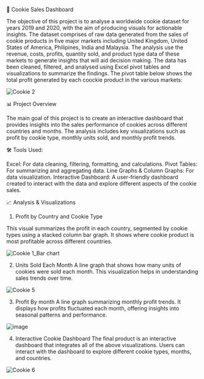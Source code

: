 🍪 Cookie Sales Dashboard

The objective of this project is to analyse a worldwide cookie dataset for years 2019 and 2020, with the aim of producing visuals for actionable insights. The dataset comprises of raw data generated from the sales of cookie products in five major markets including United Kingdom, United States of America, Philipines, India and Malaysia. The analysis use the revenue, costs, profits, quantity sold, and product type data of these markets to generate insights that will aid decision making. The data has been cleaned, filtered, and analysed using Excel pivot tables and visualizations to summarize the findings.
The pivot table below shows the total profit generated by each coockie product in the various markets:

![Cookie 2](https://github.com/user-attachments/assets/cc806a80-7aac-4e15-b8cf-93c41d651a0a)


📊 Project Overview

The main goal of this project is to create an interactive dashboard that provides insights into the sales performance of cookies across different countries and months. The analysis includes key visualizations such as profit by cookie type, monthly units sold, and monthly profit trends.


🛠️ Tools Used:

Excel: For data cleaning, filtering, formatting, and calculations.
Pivot Tables: For summarizing and aggregating data.
Line Graphs & Column Graphs: For data visualization.
Interactive Dashboard: A user-friendly dashboard created to interact with the data and explore different aspects of the cookie sales.


📈 Analysis & Visualizations

1. Profit by Country and Cookie Type

This visual summarizes the profit in each country, segmented by cookie types using a stacked column bar graph. It shows where cookie product is most profitable across different countries.

![Cookie 1_Bar chart](https://github.com/user-attachments/assets/a7fca568-9ce4-4b30-b6fa-d777b0c774b5)


2. Units Sold Each Month
A line graph that shows how many units of cookies were sold each month. This visualization helps in understanding sales trends over time.

 ![Cookie 5](https://github.com/user-attachments/assets/7628baaa-d340-4fa3-922c-6ea894326747)


3. Profit By month
   A line graph summarizing monthly profit trends. It displays how profits fluctuated each month, offering insights into seasonal patterns and performance.
   
![image](https://github.com/user-attachments/assets/fa474f4e-def9-4369-916e-e069a69099f8)


4. Interactive Cookie Dashboard
The final product is an interactive dashboard that integrates all of the above visualizations. Users can interact with the dashboard to explore different cookie types, months, and countries.


![Cookie 6](https://github.com/user-attachments/assets/f455a24b-4d5a-4575-9ace-680be37a299d)





